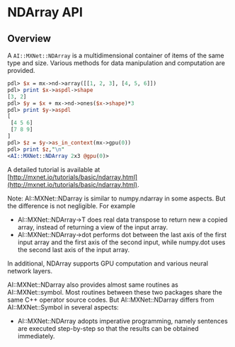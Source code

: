 <!---
  Licensed to the Apache Software Foundation (ASF) under one
  or more contributor license agreements.  See the NOTICE file
  distributed with this work for additional information
  regarding copyright ownership.  The ASF licenses this file
  to you under the Apache License, Version 2.0 (the
  "License"); you may not use this file except in compliance
  with the License.  You may obtain a copy of the License at

    http://www.apache.org/licenses/LICENSE-2.0

  Unless required by applicable law or agreed to in writing,
  software distributed under the License is distributed on an
  "AS IS" BASIS, WITHOUT WARRANTIES OR CONDITIONS OF ANY
  KIND, either express or implied.  See the License for the
  specific language governing permissions and limitations
  under the License.
-->

# NDArray API

## Overview

A `AI::MXNet::NDArray` is a multidimensional container of items of the same type and
size. Various methods for data manipulation and computation are provided.

```perl
pdl> $x = mx->nd->array([[1, 2, 3], [4, 5, 6]])
pdl> print $x->aspdl->shape
[3, 2]
pdl> $y = $x + mx->nd->ones($x->shape)*3
pdl> print $y->aspdl
[
 [4 5 6]
 [7 8 9]
]
pdl> $z = $y->as_in_context(mx->gpu(0))
pdl> print $z,"\n"
<AI::MXNet::NDArray 2x3 @gpu(0)>
```

A detailed tutorial is available at
[http://mxnet.io/tutorials/basic/ndarray.html](http://mxnet.io/tutorials/basic/ndarray.html).

Note: AI::MXNet::NDarray is similar to numpy.ndarray in some aspects. But the difference is not negligible. For example

- AI::MXNet::NDArray->T does real data transpose to return new a copied array, instead
     of returning a view of the input array.
- AI::MXNet::NDArray->dot performs dot between the last axis of the first input array
     and the first axis of the second input, while numpy.dot uses the second
     last axis of the input array.

In additional, NDArray supports GPU computation and various neural
network layers.

AI::MXNet::NDarray also provides almost same routines as AI::MXNet::symbol. Most
routines between these two packages share the same C++ operator source
codes. But AI::MXNet::NDarray differs from AI::MXNet::Symbol in several aspects:

- AI::MXNet::NDArray adopts imperative programming, namely sentences are executed
     step-by-step so that the results can be obtained immediately.
